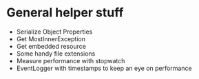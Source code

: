 ﻿# General helper stuff
- Serialize Object Properties
- Get MostInnerException
- Get embedded resource
- Some handy file extensions
- Measure performance with stopwatch
- EventLogger with timestamps to keep an eye on performance 